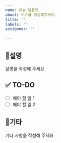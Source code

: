 ```yaml
---
name: 이슈 템플릿
about: 이슈를 생성해주세요.
title: ''
labels: ''
assignees: ''

---
```


## 📝설명

설명을 작성해 주세요

## ✅ TO-DO

- [ ] 해야 할 일 1
- [ ] 해야 할 일 2

## 🚀기타

기타 사항을 작성해 주세요
